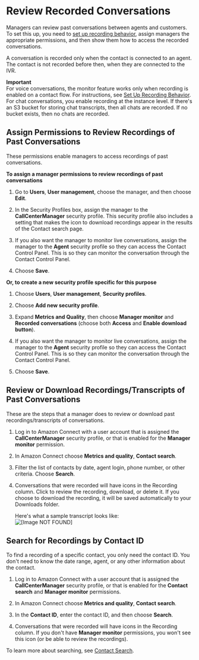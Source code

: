 # Review Recorded Conversations<a name="recordings"></a>

Managers can review past conversations between agents and customers\. To set this up, you need to [set up recording behavior](set-up-recordings.md), assign managers the appropriate permissions, and then show them how to access the recorded conversations\. 

A conversation is recorded only when the contact is connected to an agent\. The contact is not recorded before then, when they are connected to the IVR\. 

**Important**  
For voice conversations, the monitor feature works only when recording is enabled on a contact flow\. For instructions, see [Set Up Recording Behavior](set-up-recordings.md)\.   
For chat conversations, you enable recording at the instance level\. If there's an S3 bucket for storing chat transcripts, then all chats are recorded\. If no bucket exists, then no chats are recorded\.

## Assign Permissions to Review Recordings of Past Conversations<a name="manager-recording"></a>

These permissions enable managers to access recordings of past conversations\. 

**To assign a manager permissions to review recordings of past conversations**

1. Go to **Users**, **User management**, choose the manager, and then choose **Edit**\.

1. In the Security Profiles box, assign the manager to the **CallCenterManager** security profile\. This security profile also includes a setting that makes the icon to download recordings appear in the results of the Contact search page\. 

1. If you also want the manager to monitor live conversations, assign the manager to the **Agent** security profile so they can access the Contact Control Panel\. This is so they can monitor the conversation through the Contact Control Panel\.

1. Choose **Save**\. 

**Or, to create a new security profile specific for this purpose**

1. Choose **Users**, **User management**, **Security profiles**\. 

1. Choose **Add new security profile**\. 

1. Expand **Metrics and Quality**, then choose **Manager monitor** and **Recorded conversations** \(choose both **Access** and **Enable download button**\)\. 

1. If you also want the manager to monitor live conversations, assign the manager to the **Agent** security profile so they can access the Contact Control Panel\. This is so they can monitor the conversation through the Contact Control Panel\.

1. Choose **Save**\. 

## Review or Download Recordings/Transcripts of Past Conversations<a name="w17aac40c11c11"></a>

These are the steps that a manager does to review or download past recordings/transcripts of conversations\.

1. Log in to Amazon Connect with a user account that is assigned the **CallCenterManager** security profile, or that is enabled for the **Manager monitor** permission\.

1. In Amazon Connect choose **Metrics and quality**, **Contact search**\. 

1. Filter the list of contacts by date, agent login, phone number, or other criteria\. Choose **Search**\.

1. Conversations that were recorded will have icons in the Recording column\. Click to review the recording, download, or delete it\. If you choose to download the recording, it will be saved automatically to your Downloads folder\. 

   Here's what a sample transcript looks like:  
![\[Image NOT FOUND\]](http://docs.aws.amazon.com/connect/latest/adminguide/images/sample-chat-transcript.png)

## Search for Recordings by Contact ID<a name="search-recordings"></a>

To find a recording of a specific contact, you only need the contact ID\. You don't need to know the date range, agent, or any other information about the contact\. 

1. Log in to Amazon Connect with a user account that is assigned the **CallCenterManager** security profile, or that is enabled for the **Contact search** and **Manager monitor** permissions\.

1. In Amazon Connect choose **Metrics and quality**, **Contact search**\. 

1. In the **Contact ID**, enter the contact ID, and then choose **Search**\.

1. Conversations that were recorded will have icons in the Recording column\. If you don't have **Manager monitor** permissions, you won't see this icon \(or be able to review the recordings\)\. 

To learn more about searching, see [Contact Search](contact-search.md)\.